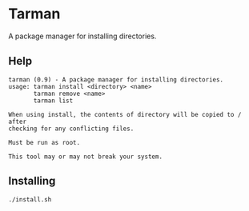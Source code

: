 # Tarman
A package manager for installing directories. 
## Help
```
tarman (0.9) - A package manager for installing directories.
usage: tarman install <directory> <name>
       tarman remove <name>
       tarman list

When using install, the contents of directory will be copied to / after
checking for any conflicting files.

Must be run as root.

This tool may or may not break your system.
```
## Installing
`./install.sh`
